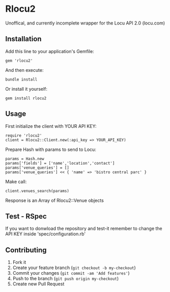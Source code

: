# Rlocu2

Unoffical, and currently incomplete wrapper for the Locu API 2.0 (locu.com)

## Installation

Add this line to your application's Gemfile:

    gem 'rlocu2'

And then execute:

    bundle install

Or install it yourself:

    gem install rlocu2

## Usage

First initialize the client with YOUR API KEY:

    require 'rlocu2'
    client = Rlocu2::Client.new(:api_key => YOUR_API_KEY)

Prepare Hash with params to send to Locu:

    params = Hash.new
    params['fields'] = ['name','location','contact']
    params['venue_queries'] = []
    params['venue_queries'] << { 'name' => 'bistro central parc' }

Make call:

    client.venues_search(params)

Response is an Array of Rlocu2::Venue objects

## Test - RSpec

If you want to donwload the repository and test-it remember to change the API KEY inside 'spec/configuration.rb'

## Contributing

1. Fork it
2. Create your feature branch (`git checkout -b my-checkout`)
3. Commit your changes (`git commit -am 'Add features'`)
4. Push to the branch (`git push origin my-checkout`)
5. Create new Pull Request